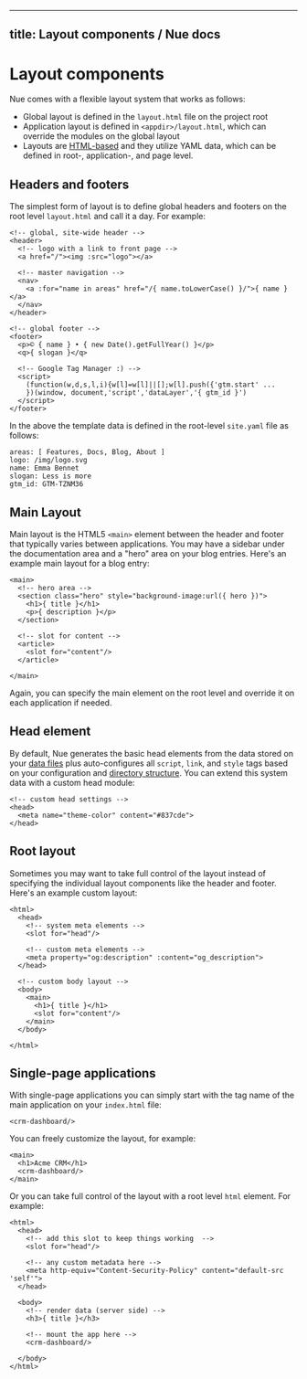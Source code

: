 
---
title: Layout components / Nue docs
---

# Layout components
Nue comes with a flexible layout system that works as follows:

- Global layout is defined in the `layout.html` file on the project root
- Application layout is defined in `<appdir>/layout.html`, which can override the modules on the global layout
- Layouts are [HTML-based](../reference/template-syntax.html) and they utilize YAML data, which can be defined in root-, application-, and page level.



## Headers and footers
The simplest form of layout is to define global headers and footers on the root level `layout.html` and call it a day. For example:

```
<!-- global, site-wide header -->
<header>
  <!-- logo with a link to front page -->
  <a href="/"><img :src="logo"></a>

  <!-- master navigation -->
  <nav>
    <a :for="name in areas" href="/{ name.toLowerCase() }/">{ name }</a>
  </nav>
</header>

<!-- global footer -->
<footer>
  <p>© { name } • { new Date().getFullYear() }</p>
  <q>{ slogan }</q>

  <!-- Google Tag Manager :) -->
  <script>
    (function(w,d,s,l,i){w[l]=w[l]||[];w[l].push({'gtm.start' ...
    })(window, document,'script','dataLayer','{ gtm_id }')
  </script>
</footer>
```

In the above the template data is defined in the root-level `site.yaml` file as follows:

```
areas: [ Features, Docs, Blog, About ]
logo: /img/logo.svg
name: Emma Bennet
slogan: Less is more
gtm_id: GTM-TZNM36
```


## Main Layout
Main layout is the HTML5 `<main>` element between the header and footer that typically varies between applications. You may have a sidebar under the documentation area and a "hero" area on your blog entries. Here's an example main layout for a blog entry:

```
<main>
  <!-- hero area -->
  <section class="hero" style="background-image:url({ hero })">
    <h1>{ title }</h1>
    <p>{ description }</p>
  </section>

  <!-- slot for content -->
  <article>
    <slot for="content"/>
  </article>

</main>
```

Again, you can specify the main element on the root level and override it on each application if needed.


## Head element
By default, Nue generates the basic head elements from the data stored on your [data files](../reference/seo-and-metadata.html) plus auto-configures all `script`, `link`, and `style` tags based on your configuration and [directory structure](files-and-directories.html). You can extend this system data with a custom head module:

```
<!-- custom head settings -->
<head>
  <meta name="theme-color" content="#837cde">
</head>
```


## Root layout
Sometimes you may want to take full control of the layout instead of specifying the individual layout components like the header and footer. Here's an example custom layout:


```
<html>
  <head>
    <!-- system meta elements -->
    <slot for="head"/>

    <!-- custom meta elements -->
    <meta property="og:description" :content="og_description">
  </head>

  <!-- custom body layout -->
  <body>
    <main>
      <h1>{ title }</h1>
      <slot for="content"/>
    </main>
  </body>

</html>
```


## Single-page applications
With single-page applications you can simply start with the tag name of the main application on your `index.html` file:

```
<crm-dashboard/>
```

You can freely customize the layout, for example:

```
<main>
  <h1>Acme CRM</h1>
  <crm-dashboard/>
</main>
```

Or you can take full control of the layout with a root level `html` element. For example:

```
<html>
  <head>
    <!-- add this slot to keep things working  -->
    <slot for="head"/>

    <!-- any custom metadata here -->
    <meta http-equiv="Content-Security-Policy" content="default-src 'self'">
  </head>

  <body>
    <!-- render data (server side) -->
    <h3>{ title }</h3>

    <!-- mount the app here -->
    <crm-dashboard/>

  </body>
</html>
```






